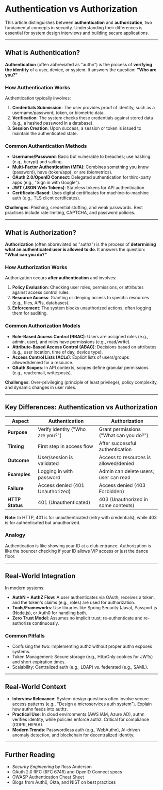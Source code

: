 # Authentication vs Authorization

This article distinguishes between **authentication** and **authorization**, two fundamental concepts in security. Understanding their differences is essential for system design interviews and building secure applications.

---

## What is Authentication?
**Authentication** (often abbreviated as "authn") is the process of **verifying the identity** of a user, device, or system. It answers the question: **"Who are you?"**

### How Authentication Works
Authentication typically involves:
1. **Credentials Submission**: The user provides proof of identity, such as a username/password, token, or biometric data.
2. **Verification**: The system checks these credentials against stored data (e.g., a hashed password in a database).
3. **Session Creation**: Upon success, a session or token is issued to maintain the authenticated state.

### Common Authentication Methods
- **Username/Password**: Basic but vulnerable to breaches; use hashing (e.g., bcrypt) and salting.
- **Multi-Factor Authentication (MFA)**: Combines something you know (password), have (token/app), or are (biometrics).
- **OAuth 2.0/OpenID Connect**: Delegated authentication for third-party apps (e.g., "Sign in with Google").
- **JWT (JSON Web Tokens)**: Stateless tokens for API authentication.
- **Certificate-Based**: Uses digital certificates for machine-to-machine auth (e.g., TLS client certificates).

**Challenges**: Phishing, credential stuffing, and weak passwords. Best practices include rate limiting, CAPTCHA, and password policies.

---

## What is Authorization?
**Authorization** (often abbreviated as "authz") is the process of **determining what an authenticated user is allowed to do**. It answers the question: **"What can you do?"**

### How Authorization Works
Authorization occurs **after authentication** and involves:
1. **Policy Evaluation**: Checking user roles, permissions, or attributes against access control rules.
2. **Resource Access**: Granting or denying access to specific resources (e.g., files, APIs, databases).
3. **Enforcement**: The system blocks unauthorized actions, often logging them for auditing.

### Common Authorization Models
- **Role-Based Access Control (RBAC)**: Users are assigned roles (e.g., admin, user), and roles have permissions (e.g., read/write).
- **Attribute-Based Access Control (ABAC)**: Decisions based on attributes (e.g., user location, time of day, device type).
- **Access Control Lists (ACLs)**: Explicit lists of users/groups allowed/denied for a resource.
- **OAuth Scopes**: In API contexts, scopes define granular permissions (e.g., read:email, write:posts).

**Challenges**: Over-privileging (principle of least privilege), policy complexity, and dynamic changes in user roles.

---

## Key Differences: Authentication vs Authorization
| Aspect              | Authentication                          | Authorization                          |
|---------------------|-----------------------------------------|----------------------------------------|
| **Purpose**         | Verify identity ("Who are you?")        | Grant permissions ("What can you do?") |
| **Timing**          | First step in access flow               | After successful authentication        |
| **Outcome**         | User/session is validated               | Access to resources is allowed/denied  |
| **Examples**        | Logging in with password                | Admin can delete users; user can read  |
| **Failure**         | Access denied (401 Unauthorized)        | Access denied (403 Forbidden)          |
| **HTTP Status**     | 401 (Unauthenticated)                   | 403 (Unauthorized in some contexts)    |

**Note**: In HTTP, 401 is for unauthenticated (retry with credentials), while 403 is for authenticated but unauthorized.

### Analogy
Authentication is like showing your ID at a club entrance. Authorization is like the bouncer checking if your ID allows VIP access or just the dance floor.

---

## Real-World Integration
In modern systems:
- **AuthN + AuthZ Flow**: A user authenticates via OAuth, receives a token, and the token's claims (e.g., roles) are used for authorization.
- **Tools/Frameworks**: Use libraries like Spring Security (Java), Passport.js (Node.js), or Auth0 for handling both.
- **Zero Trust Model**: Assumes no implicit trust; re-authenticate and re-authorize continuously.

### Common Pitfalls
- Confusing the two: Implementing authz without proper authn exposes systems.
- Token Management: Secure storage (e.g., HttpOnly cookies for JWTs) and short expiration times.
- Scalability: Centralized auth (e.g., LDAP) vs. federated (e.g., SAML).

---

## Real-World Context
- **Interview Relevance**: System design questions often involve secure access patterns (e.g., "Design a microservices auth system"). Explain how authn feeds into authz.
- **Practical Use**: In cloud environments (AWS IAM, Azure AD), authn verifies identity, while policies enforce authz. Critical for compliance (GDPR, HIPAA).
- **Modern Trends**: Passwordless auth (e.g., WebAuthn), AI-driven anomaly detection, and blockchain for decentralized identity.

---

## Further Reading
- *Security Engineering* by Ross Anderson
- OAuth 2.0 RFC (RFC 6749) and OpenID Connect specs
- OWASP Authentication Cheat Sheet
- Blogs from Auth0, Okta, and NIST on best practices
